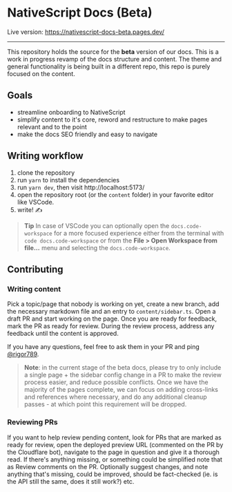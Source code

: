 # NativeScript Docs (Beta)

Live version: https://nativescript-docs-beta.pages.dev/

---

This repository holds the source for the **beta** version of our docs. This is a work in progress revamp of the docs structure and content. The theme and general functionality is being built in a different repo, this repo is purely focused on the content.

## Goals

- streamline onboarding to NativeScript
- simplify content to it's core, reword and restructure to make pages relevant and to the point
- make the docs SEO friendly and easy to navigate

## Writing workflow

1. clone the repository
2. run `yarn` to install the dependencies
3. run `yarn dev`, then visit http://localhost:5173/
4. open the repository root (or the `content` folder) in your favorite editor like VSCode.
5. write! ✍️

> **Tip** In case of VSCode you can optionally open the `docs.code-workspace` for a more focused experience either from the terminal with `code docs.code-workspace` or from the **File > Open Workspace from file...** menu and selecting the `docs.code-workspace`.

## Contributing

### Writing content

Pick a topic/page that nobody is working on yet, create a new branch, add the necessary markdown file and an entry to `content/sidebar.ts`.
Open a draft PR and start working on the page. Once you are ready for feedback, mark the PR as ready for review. During the review process, address any feedback until the content is approved.

If you have any questions, feel free to ask them in your PR and ping [@rigor789](https://github.com/rigor789).

> **Note**: in the current stage of the beta docs, please try to only include a single page + the sidebar config change in a PR to make the review process easier, and reduce possible conflicts. Once we have the majority of the pages complete, we can focus on adding cross-links and references where necessary, and do any additional cleanup passes - at which point this requirement will be dropped.

### Reviewing PRs

If you want to help review pending content, look for PRs that are marked as ready for review, open the deployed preview URL (commented on the PR by the Cloudflare bot), navigate to the page in question and give it a thorough read. If there's anything missing, or something could be simplified note that as Review comments on the PR. Optionally suggest changes, and note anything that's missing, could be improved, should be fact-checked (ie. is the API still the same, does it still work?) etc.
